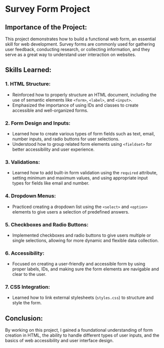 # Survey Form Project

## Importance of the Project:
This project demonstrates how to build a functional web form, an essential skill for web development. Survey forms are commonly used for gathering user feedback, conducting research, or collecting information, and they serve as a great way to understand user interaction on websites.

## Skills Learned:

### 1. HTML Structure:
- Reinforced how to properly structure an HTML document, including the use of semantic elements like `<form>`, `<label>`, and `<input>`.
- Emphasized the importance of using IDs and classes to create accessible and well-organized forms.

### 2. Form Design and Inputs:
- Learned how to create various types of form fields such as text, email, number inputs, and radio buttons for user selections.
- Understood how to group related form elements using `<fieldset>` for better accessibility and user experience.

### 3. Validations:
- Learned how to add built-in form validation using the `required` attribute, setting minimum and maximum values, and using appropriate input types for fields like email and number.

### 4. Dropdown Menus:
- Practiced creating a dropdown list using the `<select>` and `<option>` elements to give users a selection of predefined answers.

### 5. Checkboxes and Radio Buttons:
- Implemented checkboxes and radio buttons to give users multiple or single selections, allowing for more dynamic and flexible data collection.

### 6. Accessibility:
- Focused on creating a user-friendly and accessible form by using proper labels, IDs, and making sure the form elements are navigable and clear to the user.

### 7. CSS Integration:
- Learned how to link external stylesheets (`styles.css`) to structure and style the form.

## Conclusion:
By working on this project, I gained a foundational understanding of form creation in HTML, the ability to handle different types of user inputs, and the basics of web accessibility and user interface design.

